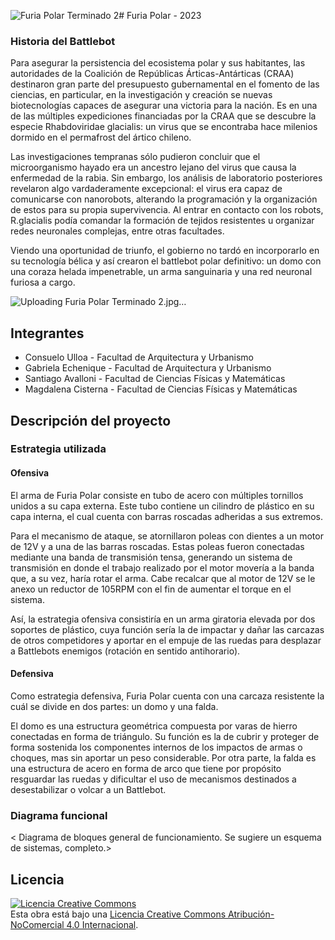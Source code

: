 ![Furia Polar Terminado 2](https://github.com/oblivion-un/Documentacion-Battlebot-Furia-Polar/assets/151945166/0566a05a-66bc-44ee-b4f0-c5d2b016d265)# Furia Polar  - 2023

### Historia del Battlebot
 Para asegurar la persistencia del ecosistema polar y sus habitantes, las autoridades de la Coalición de Repúblicas Árticas-Antárticas (CRAA) destinaron gran parte del presupuesto gubernamental en el fomento de las ciencias, en particular, en la investigación y creación se nuevas biotecnologías capaces de asegurar una victoria para la nación. Es en una de las múltiples expediciones financiadas por la CRAA que se descubre la especie Rhabdoviridae glacialis: un virus que se encontraba hace milenios dormido en el permafrost del ártico chileno.

Las investigaciones tempranas sólo pudieron concluir que el microorganismo hayado era un ancestro lejano del virus que causa la enfermedad de la rabia. Sin embargo, los análisis de laboratorio posteriores revelaron algo vardaderamente excepcional: el virus era capaz de comunicarse con nanorobots, alterando la programación y la organización de estos para su propia supervivencia. Al entrar en contacto con los robots, R.glacialis podía comandar la formación de tejidos resistentes u organizar redes neuronales complejas, entre otras facultades.

Viendo una oportunidad de triunfo, el gobierno no tardó en incorporarlo en su tecnología bélica y así crearon el battlebot polar definitivo: un domo con una coraza helada impenetrable, un arma sanguinaria y una red neuronal furiosa a cargo.
  
![Uploading Furia Polar Terminado 2.jpg…](/multimedia/Furia_Polar_Terminado_2.jpg)


## Integrantes
-  Consuelo Ulloa  -  Facultad de Arquitectura y Urbanismo 
-  Gabriela Echenique  -  Facultad de Arquitectura y Urbanismo 
-  Santiago Avalloni  -  Facultad de Ciencias Físicas y Matemáticas 
-  Magdalena Cisterna  -  Facultad de Ciencias Físicas y Matemáticas 


## Descripción del proyecto
  
### Estrategia utilizada
  
#### Ofensiva
 El arma de Furia Polar consiste en tubo de acero con múltiples tornillos unidos a su capa externa. Este tubo contiene un cilindro de plástico en su capa interna, el cual cuenta con barras roscadas adheridas a sus extremos.

Para el mecanismo de ataque, se atornillaron poleas con dientes a un motor de 12V y a una de las barras roscadas. Estas poleas fueron conectadas mediante una banda de transmisión tensa, generando un sistema de transmisión en donde el trabajo realizado por el motor movería a la banda que, a su vez, haría rotar el arma. Cabe recalcar que al motor de 12V se le anexo un reductor de 105RPM con el fin de aumentar el torque en el sistema.

Así, la estrategia ofensiva consistiría en un arma giratoria elevada por dos soportes de plástico, cuya función sería la de impactar y dañar las carcazas de otros competidores y aportar en el empuje de las ruedas para desplazar a Battlebots enemigos (rotación en sentido antihorario). 

#### Defensiva
 Como estrategia defensiva, Furia Polar cuenta con una carcaza resistente la cuál se divide en dos partes: un domo y una falda. 

El domo es una estructura geométrica compuesta por varas de hierro conectadas en forma de triángulo. Su función es la de cubrir y proteger de forma sostenida los componentes internos de los impactos de armas o choques, mas sin aportar un peso considerable. Por otra parte, la falda es una estructura de acero en forma de arco que tiene por propósito resguardar las ruedas y dificultar el uso de mecanismos destinados a desestabilizar o volcar a un Battlebot.

### Diagrama funcional
< Diagrama de bloques general de funcionamiento. Se sugiere un esquema de sistemas, completo.>

## Licencia
<a rel="license" href="http://creativecommons.org/licenses/by-nc/4.0/"><img alt="Licencia Creative Commons" style="border-width:0" src="https://i.creativecommons.org/l/by-nc/4.0/88x31.png" /></a><br />Esta obra está bajo una <a rel="license" href="http://creativecommons.org/licenses/by-nc/4.0/">Licencia Creative Commons Atribución-NoComercial 4.0 Internacional</a>.
